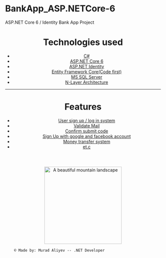 # BankApp_ASP.NETCore-6
<!DOCTYPE html>
<html>
<head>
	ASP.NET Core 6 /  Identity Bank App Project
</head>
<body>
	<header>
    <div>
		<h1>Technologies used</h1>
		<nav>
			<ul>
				<li><a href="#">C#</a></li>
				<li><a href="#">ASP.NET Core 6</a></li>
				<li><a href="#">ASP.NET Identity</a></li>
        <li><a href="#">Entity Framework Core(Code first)</a></li>
        <li><a href="#">MS SQL Server</a></li>
        <li><a href="#">N-Layer Architecture</a></li>
			</ul>
		</nav>
    </div>
    <hr/>
        <div>
		<h1>Features</h1>
		<nav>
			<ul>
				<li><a href="#">User sign up / log in system</a></li>
				<li><a href="#">Validate Mail</a></li>
				<li><a href="#">Confirm submit code</a></li>
				<li><a href="#">Sign Up with google and facebook account</a></li>
        <li><a href="#">Money transfer system</a></li>
        <li><a href="#">et.c</a></li>
			</ul>
		</nav>
    </div>
	</header>
	<main>
		<center>
		<img width="250" src="https://upload.wikimedia.org/wikipedia/commons/thumb/e/ee/.NET_Core_Logo.svg/2048px-.NET_Core_Logo.svg.png" alt="A beautiful mountain landscape">
			</center>
	</main>
		

		© Made by: Murad Aliyev -- .NET Developer                                                        

</body>
</html>
